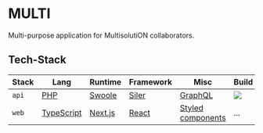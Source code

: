 # MULTI

Multi-purpose application for MultisolutiON collaborators.

## Tech-Stack

| Stack | Lang | Runtime | Framework | Misc | Build |
| --- | --- | --- | --- | --- | --- |
| `api` | [PHP](https://www.php.net/) | [Swoole](https://www.swoole.co.uk/) | [Siler](https://github.com/leocavalcante/siler) | [GraphQL](https://graphql.org/) | ![](https://github.com/multisolution/multi/workflows/API/badge.svg) |
| `web` | [TypeScript](https://www.typescriptlang.org/) | [Next.js](https://nextjs.org/) | [React](https://reactjs.org/) | [Styled components](https://www.styled-components.com/) | ... |
